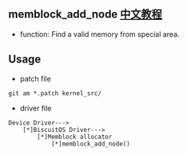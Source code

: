 memblock_add_node [中文教程](https://biscuitos.github.io/blog/MMU-ARM32-MEMBLOCK-memblock_add_node/)
--------------------------------------------

* function: Find a valid memory from special area.


## Usage

* patch file

```
git am *.patch kernel_src/
```

* driver file

```
Device Driver--->
    [*]BiscuitOS Driver--->
        [*]Memblock allocator
            [*]memblock_add_node()
```
